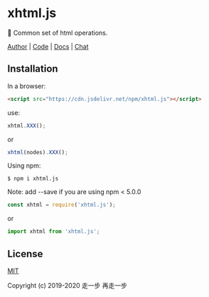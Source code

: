 # xhtml.js
🦑  Common set of html operations.

[Author](https://yelloxing.github.io/notebook) |
[Code](https://github.com/yelloxing/xhtml.js) |
[Docs](https://yelloxing.github.io/xhtml.js) |
[Chat](https://github.com/yelloxing/xhtml.js/issues)

## Installation

In a browser:
```html
<script src="https://cdn.jsdelivr.net/npm/xhtml.js"></script>
```

use:

```js
xhtml.XXX();
```

or

```js
xhtml(nodes).XXX();
```

Using npm:
```shell
$ npm i xhtml.js
```

Note: add --save if you are using npm < 5.0.0

```js
const xhtml = require('xhtml.js');
```

or

```js
import xhtml from 'xhtml.js';
```

## License

[MIT](https://github.com/yelloxing/xhtml.js/blob/master/LICENSE)

Copyright (c) 2019-2020 走一步 再走一步